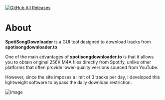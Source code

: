 [![GitHub All Releases](https://img.shields.io/github/downloads/afkarxyz/SpotiSongDownloader-GUI/total?style=for-the-badge)](https://github.com/afkarxyz/SpotiSongDownloader-GUI/releases)

# About

**SpotiSongDownloader** is a GUI tool designed to download tracks from **spotisongdownloader.to**

One of the main advantages of **spotisongdownloader.to** is that it allows you to obtain original 256K M4A files directly from Spotify, unlike other platforms that often provide lower-quality versions sourced from YouTube. 

However, since the site imposes a limit of 3 tracks per day, I developed this lightweight software to bypass the daily download restriction.

![image](https://github.com/user-attachments/assets/e21d459f-2386-46e3-9741-10e0bbfc1db0)
